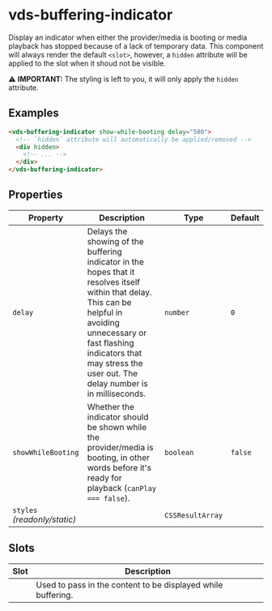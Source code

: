 # vds-buffering-indicator

Display an indicator when either the provider/media is booting or media playback has
stopped because of a lack of temporary data. This component will always render the default
`<slot>`, however, a `hidden` attribute will be applied to the slot when it shoud not be visible.

⚠️ **IMPORTANT:** The styling is left to you, it will only apply the `hidden` attribute.

<!-- [@wcom/cli] AUTO GENERATED BELOW -->

## Examples

```html
<vds-buffering-indicator show-while-booting delay="500">
  <!-- `hidden` attribute will automatically be applied/removed -->
  <div hidden>
    <!-- ... -->
  </div>
</vds-buffering-indicator>
```

## Properties

| Property                     | Description                                                                                                                                                                                                                                      | Type             | Default |
| ---------------------------- | ------------------------------------------------------------------------------------------------------------------------------------------------------------------------------------------------------------------------------------------------ | ---------------- | ------- |
| `delay`                      | Delays the showing of the buffering indicator in the hopes that it resolves itself within that delay. This can be helpful in avoiding unnecessary or fast flashing indicators that may stress the user out. The delay number is in milliseconds. | `number`         | `0`     |
| `showWhileBooting`           | Whether the indicator should be shown while the provider/media is booting, in other words before it's ready for playback (`canPlay === false`).                                                                                                  | `boolean`        | `false` |
| `styles` _(readonly/static)_ |                                                                                                                                                                                                                                                  | `CSSResultArray` |         |

## Slots

| Slot | Description                                                  |
| ---- | ------------------------------------------------------------ |
|      | Used to pass in the content to be displayed while buffering. |

